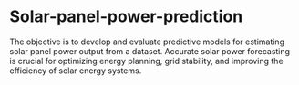 # Solar-panel-power-prediction
The objective is to develop and evaluate predictive models for estimating solar panel power output from a dataset. 
Accurate solar power forecasting is crucial for optimizing energy planning, grid stability, and improving the efficiency of solar energy systems.


